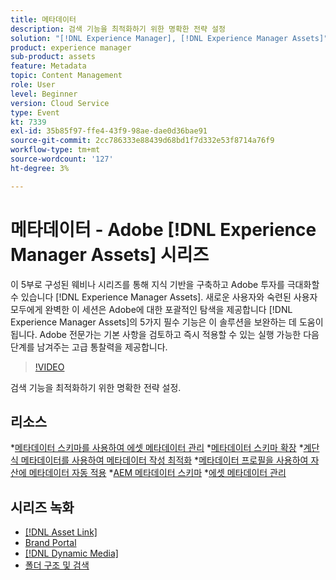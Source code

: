 ```yaml
---
title: 메타데이터
description: 검색 기능을 최적화하기 위한 명확한 전략 설정
solution: "[!DNL Experience Manager], [!DNL Experience Manager Assets]"
product: experience manager
sub-product: assets
feature: Metadata
topic: Content Management
role: User
level: Beginner
version: Cloud Service
type: Event
kt: 7339
exl-id: 35b85f97-ffe4-43f9-98ae-dae0d36bae91
source-git-commit: 2cc786333e88439d68bd1f7d332e53f8714a76f9
workflow-type: tm+mt
source-wordcount: '127'
ht-degree: 3%

---
```


# 메타데이터 - Adobe [!DNL Experience Manager Assets] 시리즈

이 5부로 구성된 웨비나 시리즈를 통해 지식 기반을 구축하고 Adobe 투자를 극대화할 수 있습니다 [!DNL Experience Manager Assets]. 새로운 사용자와 숙련된 사용자 모두에게 완벽한 이 세션은 Adobe에 대한 포괄적인 탐색을 제공합니다 [!DNL Experience Manager Assets]의 5가지 필수 기능은 이 솔루션을 보완하는 데 도움이 됩니다. Adobe 전문가는 기본 사항을 검토하고 즉시 적용할 수 있는 실행 가능한 다음 단계를 남겨주는 고급 통찰력을 제공합니다.

>[!VIDEO](https://video.tv.adobe.com/v/332134/?quality=12&learn=on&hidetitle=true)

검색 기능을 최적화하기 위한 명확한 전략 설정.

## 리소스

*[메타데이터 스키마를 사용하여 에셋 메타데이터 관리](https://experienceleague.adobe.com/en/docs/experience-manager-learn/assets/authoring/metadata)
*[메타데이터 스키마 확장](https://experienceleague.adobe.com/en/docs/experience-manager-learn/assets/configuring/metadata-schemas)
*[계단식 메타데이터를 사용하여 메타데이터 작성 최적화](https://experienceleague.adobe.com/en/docs/experience-manager-learn/assets/metadata/cascade-metadata-feature-video-use)
*[메타데이터 프로필을 사용하여 자산에 메타데이터 자동 적용](https://experienceleague.adobe.com/en/docs/experience-manager-learn/assets/configuring/metadata-profiles)
*[AEM 메타데이터 스키마](https://experienceleague.adobe.com/en/docs/experience-manager-65/content/assets/administer/metadata-schemas#administer)
*[에셋 메타데이터 관리](https://experienceleague.adobe.com/en/docs/experience-manager-65/content/assets/using/metadata#RegisteringacustomnamespacewithinAEM)

## 시리즈 녹화

* [[!DNL Asset Link]](asset-link.md)
* [Brand Portal](brand-portal.md)
* [[!DNL Dynamic Media]](dynamic-media.md)
* [폴더 구조 및 검색](folder-structure-search.md)

